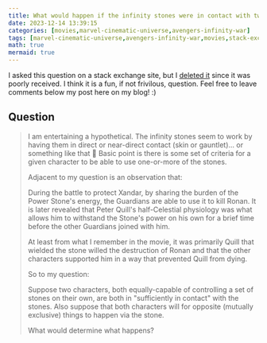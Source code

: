 ```yaml
---
title: What would happen if the infinity stones were in contact with two characters with opposite goals?
date: 2023-12-14 13:39:15
categories: [movies,marvel-cinematic-universe,avengers-infinity-war]
tags: [marvel-cinematic-universe,avengers-infinity-war,movies,stack-exchange-post-morterm]
math: true
mermaid: true
---
```


I asked this question on a stack exchange site, but I [deleted it](https://movies.stackexchange.com/questions/121648/what-would-happen-if-the-infinity-stones-were-in-contact-with-two-characters-wit) since it was poorly received. I think it is a fun, if not frivilous, question. Feel free to leave comments below my post here on my blog! :)


## Question

> I am entertaining a hypothetical. The infinity stones seem to work by having them in direct or near-direct contact (skin or gauntlet)... or something like that 🤷 Basic point is there is some set of criteria for a given character to be able to use one-or-more of the stones.
>
> Adjacent to my question is an observation that:
>
> During the battle to protect Xandar, by sharing the burden of the Power Stone's energy, the Guardians are able to use it to kill Ronan. It is later revealed that Peter Quill's half-Celestial physiology was what allows him to withstand the Stone's power on his own for a brief time before the other Guardians joined with him.
>
> At least from what I remember in the movie, it was primarily Quill that wielded the stone willed the destruction of Ronan and that the other characters supported him in a way that prevented Quill from dying.
>
> So to my question:
>
> Suppose two characters, both equally-capable of controlling a set of stones on their own, are both in "sufficiently in contact" with the stones. Also suppose that both characters will for opposite (mutually exclusive) things to happen via the stone.
>
> What would determine what happens?
